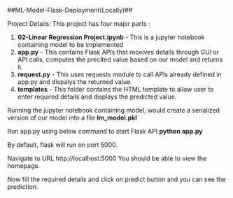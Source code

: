 ##ML-Model-Flask-Deployment(Locally)##

Project Details:
This project has four major parts :

1) **02-Linear Regression Project.ipynb** - This is a jupyter notebook containing model to be implemented
2) **app.py** - This contains Flask APIs that receives details through GUI or API calls, computes the precited value based on our model and returns it.
3) **request.py** - This uses requests module to call APIs already defined in app.py and dispalys the returned value.
4) **templates** - This folder contains the HTML template to allow user to enter required details and displays the predicted value.

Running the jupyter notebook containing model, would create a serialized version of our model into a file **lm_model.pkl**

Run app.py using below command to start Flask API
**python app.py**

By default, flask will run on port 5000.

Navigate to URL http://localhost:5000
You should be able to view the homepage.

Now fill the required details and click on predict button and you can see the prediction.
